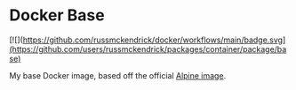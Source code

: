 Docker Base
=============

[![](https://github.com/russmckendrick/docker/workflows/main/badge.svg](https://github.com/users/russmckendrick/packages/container/package/base)

My base Docker image, based off the official [Alpine image](https://hub.docker.com/_/alpine/).
